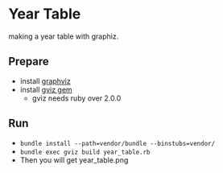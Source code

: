 # Year Table #

making a year table with graphiz.

## Prepare ##
* install [graphviz](http://www.graphviz.org/)
* install [gviz gem](https://rubygems.org/gems/gviz)
    * gviz needs ruby over 2.0.0

## Run ##
* `bundle install --path=vendor/bundle --binstubs=vendor/`
* `bundle exec gviz build year_table.rb`
* Then you will get year_table.png

